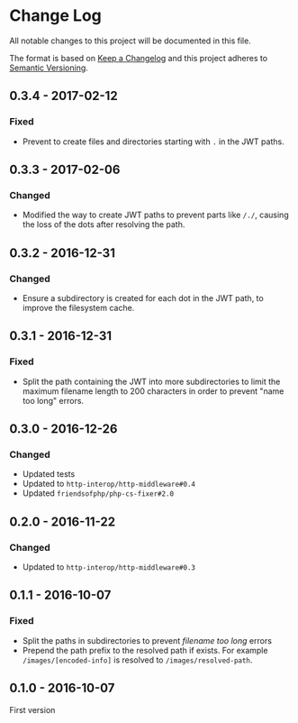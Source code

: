 # Change Log
All notable changes to this project will be documented in this file.

The format is based on [Keep a Changelog](http://keepachangelog.com/) 
and this project adheres to [Semantic Versioning](http://semver.org/).

## 0.3.4 - 2017-02-12

### Fixed

* Prevent to create files and directories starting with `.` in the JWT paths.

## 0.3.3 - 2017-02-06

### Changed

* Modified the way to create JWT paths to prevent parts like `/./`, causing the loss of the dots after resolving the path.

## 0.3.2 - 2016-12-31

### Changed

* Ensure a subdirectory is created for each dot in the JWT path, to improve the filesystem cache.

## 0.3.1 - 2016-12-31

### Fixed

* Split the path containing the JWT into more subdirectories to limit the maximum filename length to 200 characters in order to prevent "name too long" errors.

## 0.3.0 - 2016-12-26

### Changed

* Updated tests
* Updated to `http-interop/http-middleware#0.4`
* Updated `friendsofphp/php-cs-fixer#2.0`

## 0.2.0 - 2016-11-22

### Changed

* Updated to `http-interop/http-middleware#0.3`

## 0.1.1 - 2016-10-07

### Fixed

* Split the paths in subdirectories to prevent *filename too long* errors
* Prepend the path prefix to the resolved path if exists. For example `/images/[encoded-info]` is resolved to `/images/resolved-path`.

## 0.1.0 - 2016-10-07

First version
